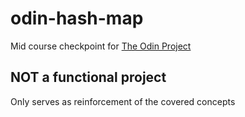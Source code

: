 # odin-hash-map

Mid course checkpoint for [The Odin Project](https://www.theodinproject.com/about)

## NOT a functional project

Only serves as reinforcement of the covered concepts